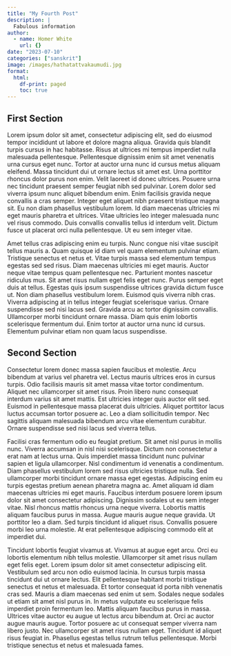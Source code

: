 ```yaml
---
title: "My Fourth Post"
description: |
  Fabulous information
author:
  - name: Homer White
    url: {}
date: "2023-07-10"
categories: ["sanskrit"]
image: /images/hathatattvakaumudi.jpg
format: 
  html:
    df-print: paged
    toc: true
---
```


## First Section

Lorem ipsum dolor sit amet, consectetur adipiscing elit, sed do eiusmod tempor incididunt ut labore et dolore magna aliqua. Gravida quis blandit turpis cursus in hac habitasse. Risus at ultrices mi tempus imperdiet nulla malesuada pellentesque. Pellentesque dignissim enim sit amet venenatis urna cursus eget nunc. Tortor at auctor urna nunc id cursus metus aliquam eleifend. Massa tincidunt dui ut ornare lectus sit amet est. Urna porttitor rhoncus dolor purus non enim. Velit laoreet id donec ultrices. Posuere urna nec tincidunt praesent semper feugiat nibh sed pulvinar. Lorem dolor sed viverra ipsum nunc aliquet bibendum enim. Enim facilisis gravida neque convallis a cras semper. Integer eget aliquet nibh praesent tristique magna sit. Eu non diam phasellus vestibulum lorem. Id diam maecenas ultricies mi eget mauris pharetra et ultrices. Vitae ultricies leo integer malesuada nunc vel risus commodo. Duis convallis convallis tellus id interdum velit. Dictum fusce ut placerat orci nulla pellentesque. Ut eu sem integer vitae.

Amet tellus cras adipiscing enim eu turpis. Nunc congue nisi vitae suscipit tellus mauris a. Quam quisque id diam vel quam elementum pulvinar etiam. Tristique senectus et netus et. Vitae turpis massa sed elementum tempus egestas sed sed risus. Diam maecenas ultricies mi eget mauris. Auctor neque vitae tempus quam pellentesque nec. Parturient montes nascetur ridiculus mus. Sit amet risus nullam eget felis eget nunc. Purus semper eget duis at tellus. Egestas quis ipsum suspendisse ultrices gravida dictum fusce ut. Non diam phasellus vestibulum lorem. Euismod quis viverra nibh cras. Viverra adipiscing at in tellus integer feugiat scelerisque varius. Ornare suspendisse sed nisi lacus sed. Gravida arcu ac tortor dignissim convallis. Ullamcorper morbi tincidunt ornare massa. Diam quis enim lobortis scelerisque fermentum dui. Enim tortor at auctor urna nunc id cursus. Elementum pulvinar etiam non quam lacus suspendisse.

## Second Section

Consectetur lorem donec massa sapien faucibus et molestie. Arcu bibendum at varius vel pharetra vel. Lectus mauris ultrices eros in cursus turpis. Odio facilisis mauris sit amet massa vitae tortor condimentum. Aliquet nec ullamcorper sit amet risus. Proin libero nunc consequat interdum varius sit amet mattis. Est ultricies integer quis auctor elit sed. Euismod in pellentesque massa placerat duis ultricies. Aliquet porttitor lacus luctus accumsan tortor posuere ac. Leo a diam sollicitudin tempor. Nec sagittis aliquam malesuada bibendum arcu vitae elementum curabitur. Ornare suspendisse sed nisi lacus sed viverra tellus.

Facilisi cras fermentum odio eu feugiat pretium. Sit amet nisl purus in mollis nunc. Viverra accumsan in nisl nisi scelerisque. Dictum non consectetur a erat nam at lectus urna. Quis imperdiet massa tincidunt nunc pulvinar sapien et ligula ullamcorper. Nisl condimentum id venenatis a condimentum. Diam phasellus vestibulum lorem sed risus ultricies tristique nulla. Sed ullamcorper morbi tincidunt ornare massa eget egestas. Adipiscing enim eu turpis egestas pretium aenean pharetra magna ac. Amet aliquam id diam maecenas ultricies mi eget mauris. Faucibus interdum posuere lorem ipsum dolor sit amet consectetur adipiscing. Dignissim sodales ut eu sem integer vitae. Nisl rhoncus mattis rhoncus urna neque viverra. Lobortis mattis aliquam faucibus purus in massa. Augue mauris augue neque gravida. Ut porttitor leo a diam. Sed turpis tincidunt id aliquet risus. Convallis posuere morbi leo urna molestie. At erat pellentesque adipiscing commodo elit at imperdiet dui.

Tincidunt lobortis feugiat vivamus at. Vivamus at augue eget arcu. Orci eu lobortis elementum nibh tellus molestie. Ullamcorper sit amet risus nullam eget felis eget. Lorem ipsum dolor sit amet consectetur adipiscing elit. Vestibulum sed arcu non odio euismod lacinia. In cursus turpis massa tincidunt dui ut ornare lectus. Elit pellentesque habitant morbi tristique senectus et netus et malesuada. Et tortor consequat id porta nibh venenatis cras sed. Mauris a diam maecenas sed enim ut sem. Sodales neque sodales ut etiam sit amet nisl purus in. In metus vulputate eu scelerisque felis imperdiet proin fermentum leo. Mattis aliquam faucibus purus in massa. Ultrices vitae auctor eu augue ut lectus arcu bibendum at. Orci ac auctor augue mauris augue. Tortor posuere ac ut consequat semper viverra nam libero justo. Nec ullamcorper sit amet risus nullam eget. Tincidunt id aliquet risus feugiat in. Phasellus egestas tellus rutrum tellus pellentesque. Morbi tristique senectus et netus et malesuada fames.